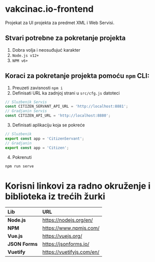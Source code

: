 # vakcinac.io-frontend
Projekat za UI projekta za predmet XML i Web Servisi.

## Stvari potrebne za pokretanje projekta

1. Dobra volja i neosuđujuć karakter
2. `Node.js v12+`
3. `NPM v6+`

## Koraci za pokretanje projekta pomoću `npm` CLI:
1. Preuzeti zavisnosti `npm i`
2. Definisati URL ka zadnjoj strani u `src/cfg.js` datoteci
```js
// Sluzbenik Servis
const CITIZEN_SERVANT_API_URL = 'http://localhost:8881';
// Gradjanin Servis
const CITIZEN_API_URL = 'http://localhost:8880';
```
3. Definisati aplikaciju koja se pokreće
```js
// Sluzbenik
export const app = 'CitizenServant';
// Gradjanin
export const app = 'Citizen';
```
4. Pokrenuti
```bash
npm run serve
```

<h1>Korisni linkovi za radno okruženje i biblioteka iz trećih žurki</h1>

| Lib | URL |
| :--- | :--- |
| <b>Node.js | https://nodejs.org/en/ |
| <b>NPM | https://www.npmjs.com/ |
| <b>Vue.js | https://vuejs.org/ |
| <b>JSON Forms | https://jsonforms.io/ |
| <b>Vuetify | https://vuetifyjs.com/en/ |